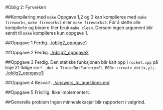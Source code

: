 #Oblig 2: Fyrverkeri

##Kompilering med `make`
Oppgave 1,2 og 3 kan kompileres med `make fireworks`, `make fireworks2` eller `make fireworks3`. For å slette alle kompilerte og binære filer bruk `make clean`. Dersom ingen argument blir sendt til `make` kompileres kun oppgave 1. 

##Oppgave 1
Ferdig. 
[./oblig2_oppgave1](./oblig2_oppgave1)

##Oppgave 2
Ferdig. 
[./oblig2_oppgave2](./oblig2_oppgave2)

##Oppgave 3
Ferdig. 
Den statiske funksjonen blir kalt opp i `rocket.cpp` på linje 21 ifølge `dot* _dot = TintedDotFactory<FL_RED>::create_dot(x,y);`.
[./oblig2_oppgave3](./oblig2_oppgave3)

##Oppgave 4
Besvart. 
[./answers_to_questions.md](./answers_to_questions.md)

##Oppgave 5
Frivillig. Ikke implementert. 

##Generelle problem
Ingen minneslekasjer blir rapportert i valgrind.
